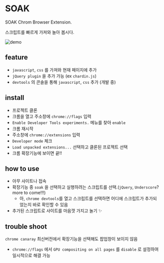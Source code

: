 # SOAK

SOAK Chrom Browser Extension.

스크립트를 빠르게 가져와 놀아 봅시다.

![demo](https://raw.github.com/D2festTeams/SOAK/gh-pages/soak_demo.gif)

## feature

* `javascript`, `css` 를 가져와 현재 페이지에 추가
* `jQuery plugin` 을 추가 가능 (ex `chardin.js`)
* `devtools` 의 콘솔을 통해 `javascript`, `css` 추가 (개발 중)

## install

* 프로젝트 클론
* 크롬을 열고 주소창에 `chrome://flags` 입력
* `Enable Developer Tools experiments.` 메뉴를 찾아 `enable`
* 크롬 재시작
* 주소창에 `chrome://extensions` 입력
* `Developer mode` 체크
* `Load unpacked extensions...` 선택하고 클론된 프로젝트 선택
* 크롬 확장기능에 보이면 끝!!

## how to use

* 아무 사이트나 접속
* 확장기능 중 `soak` 을 선택하고 실행하려는 스크립트를 선택.(`jQuery`, `Underscore`? more to come!!!)
	* 아, `chrome devtools`를 열고 스크립트를 선택하면 어디에 스크립트가 추가되었는지 바로 확인할 수 있음
* 추가된 스크립트로 사이트를 마음껏 가지고 놀기 :sparkles:

## trouble shoot

`chrome canaray` 최신버전에서 확장기능을 선택해도 팝업창이 보이지 않음

* `chrome://flags` 에서 `GPU compositing on all pages` 를 `disable` 로 설정하여 일시적으로 해결 가능